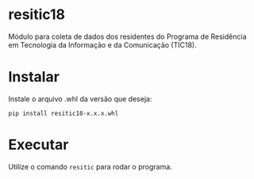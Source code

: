 # resitic18
Módulo para coleta de dados dos residentes do Programa de Residência em Tecnologia da Informação e da Comunicação (TIC18).

# Instalar
Instale o arquivo .whl da versão que deseja:

`pip install resitic18-x.x.x.whl`

# Executar
Utilize o comando `resitic` para rodar o programa.